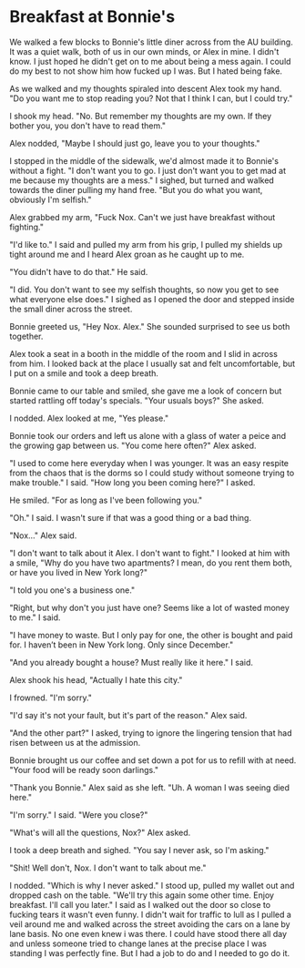 #  Breakfast at Bonnie's

We walked a few blocks to Bonnie's little diner across from the AU building. It
was a quiet walk, both of us in our own minds, or Alex in mine. I didn't know. I
just hoped he didn't get on to me about being a mess again. I could do my best
to not show him how fucked up I was. But I hated being fake.

As we walked and my thoughts spiraled into descent Alex took my hand. "Do you
want me to stop reading you? Not that I think I can, but I could try."

I shook my head. "No. But remember my thoughts are my own. If they bother you,
you don't have to read them."

Alex nodded, "Maybe I should just go, leave you to your thoughts."

I stopped in the middle of the sidewalk, we'd almost made it to Bonnie's without
a fight. "I don't want you to go. I just don't want you to get mad at me because
my thoughts are a mess." I sighed, but turned and walked towards the diner
pulling my hand free. "But you do what you want, obviously I'm selfish."

Alex grabbed my arm, "Fuck Nox. Can't we just have breakfast without fighting."

"I'd like to." I said and pulled my arm from his grip, I pulled my shields up
tight around me and I heard Alex groan as he caught up to me.

"You didn't have to do that." He said.

"I did. You don't want to see my selfish thoughts, so now you get to see what
everyone else does." I sighed as I opened the door and stepped inside the small
diner across the street.

Bonnie greeted us, "Hey Nox. Alex." She sounded surprised to see us both
together.

Alex took a seat in a booth in the middle of the room and I slid in across from
him. I looked back at the place I usually sat and felt uncomfortable, but I put
on a smile and took a deep breath.

Bonnie came to our table and smiled, she gave me a look of concern but started
rattling off today's specials. "Your usuals boys?" She asked.

I nodded. Alex looked at me, "Yes please."

Bonnie took our orders and left us alone with a glass of water a peice and the
growing gap between us. "You come here often?" Alex asked.

"I used to come here everyday when I was younger. It was an easy respite from
the chaos that is the dorms so I could study without someone trying to make
trouble." I said. "How long you been coming here?" I asked.

He smiled. "For as long as I've been following you."

"Oh." I said. I wasn't sure if that was a good thing or a bad thing.

"Nox…" Alex said.

"I don't want to talk about it Alex. I don't want to fight." I looked at him
with a smile, "Why do you have two apartments? I mean, do you rent them both, or
have you lived in New York long?"

"I told you one's a business one."

"Right, but why don't you just have one? Seems like a lot of wasted money to
me." I said.

"I have money to waste. But I only pay for one, the other is bought and paid
for. I haven’t been in New York long. Only since December."

"And you already bought a house? Must really like it here." I said.

Alex shook his head, "Actually I hate this city."

I frowned. "I'm sorry."

"I'd say it's not your fault, but it's part of the reason." Alex said.

"And the other part?" I asked, trying to ignore the lingering tension that had
risen between us at the admission.

Bonnie brought us our coffee and set down a pot for us to refill with at need.
"Your food will be ready soon darlings."

"Thank you Bonnie." Alex said as she left. "Uh. A woman I was seeing died here."

"I'm sorry." I said. "Were you close?"

"What's will all the questions, Nox?" Alex asked.

I took a deep breath and sighed. "You say I never ask, so I'm asking."

"Shit! Well don't, Nox. I don't want to talk about me."

I nodded. "Which is why I never asked." I stood up, pulled my wallet out and
dropped cash on the table. "We'll try this again some other time. Enjoy
breakfast. I'll call you later." I said as I walked out the door so close to
fucking tears it wasn't even funny. I didn't wait for traffic to lull as I
pulled a veil around me and walked across the street avoiding the cars on a lane
by lane basis. No one even knew i was there. I could have stood there all day
and unless someone tried to change lanes at the precise place I was standing I
was perfectly fine. But I had a job to do and I needed to go do it.
